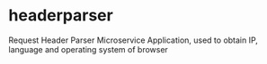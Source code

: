 # headerparser
Request Header Parser Microservice Application, used to obtain IP, language and operating system of browser
